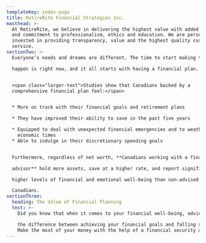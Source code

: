 ```yaml
---
templateKey: index-page
title: RetireRite Financial Strategies Inc.
masthead: >-
  At RetireRite, we believe in delivering the highest value with added service
  and commitment to professionalism, ethics and education. We are personally
  invested in providing transparency, value and the highest quality customer
  service.
sectionTwo: >-
  Everyone’s needs and dreams are different. The time to start making them

  happen is right now, and it all starts with having a financial plan.


  <span class="larger-text">Studies show that Canadians backed by a
  comprehensive financial plan feel:</span>


  * More on track with their financial goals and retirement plans

  * They have improved their ability to save in the past five years

  * Equipped to deal with unexpected financial emergencies and to weather tough
    economic times
  * Able to indulge in their discretionary spending goals


  Furthermore, regardless of net worth, **Canadians working with a financial

  advisor** hold more assets, save at a higher rate, and report significantly

  higher levels of financial and emotional well-being than non-advised

  Canadians.
sectionThree:
  heading: The Value of Financial Planning
  text: >-
    Did you know that when it comes to your financial well-being, advice may be

    the difference between achieving your financial goals and falling short?
    Make the most of your money with the help of a financial security advisor.
---
```


